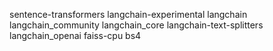 sentence-transformers langchain-experimental langchain langchain_community langchain_core langchain-text-splitters langchain_openai faiss-cpu bs4
